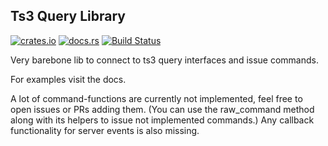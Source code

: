 ## Ts3 Query Library

[![crates.io](https://img.shields.io/crates/v/ts3-query.svg)](https://crates.io/crates/ts3-query)
[![docs.rs](https://docs.rs/ts3-query/badge.svg)](https://docs.rs/ts3-query)
[![Build Status](https://api.travis-ci.com/0xpr03/ts3_query.svg?branch=master)](https://travis-ci.com/0xpr03/ts3_query)

Very barebone lib to connect to ts3 query interfaces and issue commands.

For examples visit the docs.

A lot of command-functions are currently not implemented, feel free to open issues or PRs adding them. (You can use the raw_command method along with its helpers to issue not implemented commands.) Any callback functionality for server events is also missing.